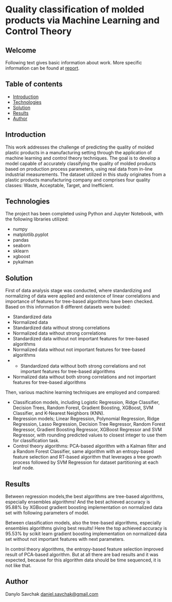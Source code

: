 # Quality classification of molded products via Machine Learning and Control Theory

## Welcome

Following text gives basic information about work. More specific information can be found at [report](report.pdf).

## Table of contents
* [Introduction](#introduction)
* [Technologies](#technologies)
* [Solution](#solution)
* [Results](#results)
* [Author](#author)

## Introduction

This work addresses the challenge of predicting the quality of molded plastic products in a manufacturing setting through the application of machine learning and control theory techniques. The goal is to develop a model capable of accurately classifying the quality of molded products based on production process parameters, using real data from in-line industrial measurements. The dataset utilized in this study originates from a plastic products manufacturing company and comprises four quality classes: Waste, Acceptable, Target, and Inefficient.

## Technologies

The project has been completed using Python and Jupyter Notebook, with the following libraries utilized:
* numpy
* matplotlib.pyplot
* pandas
* seaborn
* sklearn
* xgboost
* pykalman

## Solution

First of data analysis stage was conducted, where standardizing and normalizing of data were applied and existence of linear correlations and importance of features for tree-based algorithms have been checked. Based on this information 8 different datasets were buided:
* Standardized data
* Normalized data
* Standardized data without strong correlations
* Normalized data without strong correlations
* Standardized data without not important features for tree-based algorithms
* Normalized data without not important features for tree-based algorithms
* * Standardized data without both strong correlations and not important features for tree-based algorithms
* Normalized data without both strong correlations and not important features for tree-based algorithms


Then, various machine learning techniques are employed and compared:
* Classification models, including Logistic Regression, Ridge Classifier, Decision Trees, Random Forest, Gradient Boosting, XGBoost, SVM Classifier, and K-Nearest Neighbors (KNN).
* Regression models; Linear Regression, Polynomial Regression, Ridge Regression, Lasso Regression, Decision Tree Regressor, Random Forest Regressor, Gradient Boosting Regressor, XGBoost Regressor and SVM Regressor, with rounding predicted values to closest integer to use them for classification task.
* Control theory algorithms: PCA-based algorithm with a Kalman filter and a Random Forest Classifier, same algorithm with an entropy-based feature selection and RT-based algorithm that leverages a tree growth process followed by SVM Regression for dataset partitioning at each leaf node.


## Results

Between regression models,the best algorithms are tree-based algorithms, especially ensembles algorithms! And the best achieved accuracy is 95.88% by XGBoost gradient boosting implementation on normalized data set with following parameters of model. 

Between classification models, also the tree-based algorithms, especially ensembles algorithms giving best results! Here the top achieved accuracy is 95.53% by scikit learn gradient boosting implementation on normalized data set without not important features with next parameters.

In control theory algorithms, the entropy-based feature selection improved result of PCA-based algorithm. But at all there are bad results and it was expected, because for this algorithm data should be time sequenced, it is not like that.

## Author
Danylo Savchak
[daniel.savchak@gmail.com](mailto:daniel.savchak@gmail.com)


